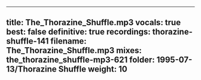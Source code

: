
---
title: The_Thorazine_Shuffle.mp3
vocals: true
best: false
definitive: true
recordings: thorazine-shuffle-141
filename: The_Thorazine_Shuffle.mp3
mixes: the_thorazine_shuffle-mp3-621
folder: 1995-07-13/Thorazine Shuffle
weight: 10
---
